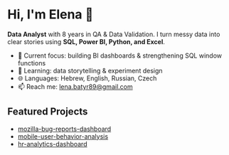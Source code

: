 # Hi, I'm Elena 👋

**Data Analyst** with 8 years in QA & Data Validation. I turn messy data into clear stories using **SQL, Power BI, Python, and Excel**.

- 🔭 Current focus: building BI dashboards & strengthening SQL window functions
- 🌱 Learning: data storytelling & experiment design
- 🌐 Languages: Hebrew, English, Russian, Czech
- 📫 Reach me: lena.batyr89@gmail.com

## Featured Projects
- [mozilla-bug-reports-dashboard](./mozilla-bug-reports-dashboard)
- [mobile-user-behavior-analysis](./mobile-user-behavior-analysis)
- [hr-analytics-dashboard](./hr-analytics-dashboard)